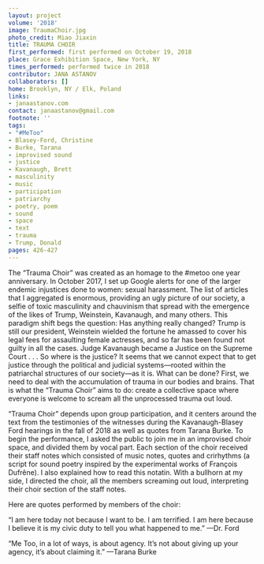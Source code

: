 ```yaml
---
layout: project
volume: '2018'
image: TraumaChoir.jpg
photo_credit: Miao Jiaxin
title: TRAUMA CHOIR
first_performed: first performed on October 19, 2018
place: Grace Exhibition Space, New York, NY
times_performed: performed twice in 2018
contributor: JANA ASTANOV
collaborators: []
home: Brooklyn, NY / Elk, Poland
links:
- janaastanov.com
contact: janaastanov@gmail.com
footnote: ''
tags:
- "#MeToo"
- Blasey-Ford, Christine
- Burke, Tarana
- improvised sound
- justice
- Kavanaugh, Brett
- masculinity
- music
- participation
- patriarchy
- poetry, poem
- sound
- space
- text
- trauma
- Trump, Donald
pages: 426-427
---
```




The “Trauma Choir” was created as an homage to the #metoo one year anniversary. In October 2017, I set up Google alerts for one of the larger endemic injustices done to women: sexual harassment. The list of articles that I aggregated is enormous, providing an ugly picture of our society, a selfie of toxic masculinity and chauvinism that spread with the emergence of the likes of Trump, Weinstein, Kavanaugh, and many others. This paradigm shift begs the question: Has anything really changed? Trump is still our president, Weinstein wielded the fortune he amassed to cover his legal fees for assaulting female actresses, and so far has been found not guilty in all the cases. Judge Kavanaugh became a Justice on the Supreme Court . . . So where is the justice? It seems that we cannot expect that to get justice through the political and judicial systems—rooted within the patriarchal structures of our society—as it is. What can be done? First, we need to deal with the accumulation of trauma in our bodies and brains. That is what the “Trauma Choir” aims to do: create a collective space where everyone is welcome to scream all the unprocessed trauma out loud.

“Trauma Choir” depends upon group participation, and it centers around the text from the testimonies of the witnesses during the Kavanaugh-Blasey Ford hearings in the fall of 2018 as well as quotes from Tarana Burke. To begin the performance, I asked the public to join me in an improvised choir space, and divided them by vocal part. Each section of the choir received their staff notes which consisted of music notes, quotes and crirhythms (a script for sound poetry inspired by the experimental works of François Dufrêne). I also explained how to read this notatin. With a bullhorn at my side, I directed the choir, all the members screaming out loud, interpreting their choir section of the staff notes.

Here are quotes performed by members of the choir:

“I am here today not because I want to be. I am terrified. I am here because I believe it is my civic duty to tell you what happened to me.” —Dr. Ford

“Me Too, in a lot of ways, is about agency. It’s not about giving up your agency, it’s about claiming it.” —Tarana Burke
